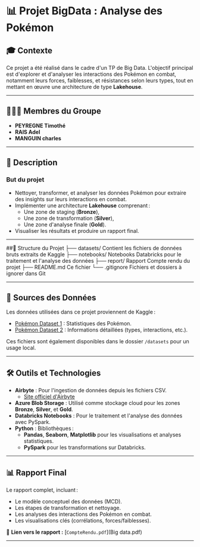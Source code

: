 # 📊 **Projet BigData : Analyse des Pokémon**

## 🎓 **Contexte**
Ce projet a été réalisé dans le cadre d'un TP de Big Data. L'objectif principal est d'explorer et d'analyser les interactions des Pokémon en combat, notamment leurs forces, faiblesses, et résistances selon leurs types, tout en mettant en œuvre une architecture de type **Lakehouse**.

---

## 🧑‍🤝‍🧑 **Membres du Groupe**
- **PEYREGNE Timothé**
- **RAIS Adel**
- **MANGUIN charles**

---

## 📝 **Description**
### **But du projet**
- Nettoyer, transformer, et analyser les données Pokémon pour extraire des insights sur leurs interactions en combat.
- Implémenter une architecture **Lakehouse** comprenant :
  - Une zone de staging (**Bronze**),
  - Une zone de transformation (**Silver**),
  - Une zone d'analyse finale (**Gold**).
- Visualiser les résultats et produire un rapport final.

---

##📂 Structure du Projet
├── datasets/ Contient les fichiers de données bruts extraits de Kaggle
├── notebooks/ Notebooks Databricks pour le traitement et l'analyse des données
├── report/ Rapport Compte rendu du projet
├── README.md Ce fichier
└── .gitignore Fichiers et dossiers à ignorer dans Git

---

## 🔗 **Sources des Données**
Les données utilisées dans ce projet proviennent de Kaggle :
- [Pokémon Dataset 1](https://www.kaggle.com/datasets/rounakbanik/pokemon) : Statistiques des Pokémon.
- [Pokémon Dataset 2](https://www.kaggle.com/datasets/mrdew25/pokemon-database/data) : Informations détaillées (types, interactions, etc.).

Ces fichiers sont également disponibles dans le dossier `/datasets` pour un usage local.

---

## 🛠️ **Outils et Technologies**
- **Airbyte** : Pour l'ingestion de données depuis les fichiers CSV.
  - [Site officiel d'Airbyte](https://github.com/airbytehq/airbyte)
- **Azure Blob Storage** : Utilisé comme stockage cloud pour les zones **Bronze**, **Silver**, et **Gold**.
- **Databricks Notebooks** : Pour le traitement et l'analyse des données avec PySpark.
- **Python** : Bibliothèques :
  - **Pandas**, **Seaborn**, **Matplotlib** pour les visualisations et analyses statistiques.
  - **PySpark** pour les transformations sur Databricks.

---

## 📊 **Rapport Final**
Le rapport complet, incluant :
- Le modèle conceptuel des données (MCD).
- Les étapes de transformation et nettoyage.
- Les analyses des interactions des Pokémon en combat.
- Les visualisations clés (corrélations, forces/faiblesses).

📄 **Lien vers le rapport :** [`CompteRendu.pdf`](Big data.pdf)

---
